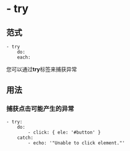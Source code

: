 # \- try

## 范式
```
- try
    do: 
    each:
```
您可以通过**try**标签来捕获异常

## 用法
### 捕获点击可能产生的异常
```
- try:
    do:
        - click: { ele: '#button' }
    catch:
        - echo: '"Unable to click element."'
```